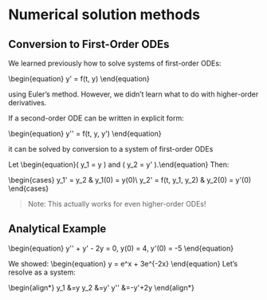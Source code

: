 # Numerical solution methods
## Conversion to First-Order ODEs

We learned previously how to solve systems of first-order ODEs:

\begin{equation}
y' = f(t, y)
\end{equation}

using Euler’s method. However, we didn’t learn what to do with higher-order derivatives.

If a second-order ODE can be written in explicit form:

\begin{equation}
y'' = f(t, y, y')
\end{equation}

it can be solved by conversion to a system of first-order ODEs


Let \begin{equation}\( y_1 = y \) and \( y_2 = y' \).\end{equation} Then:

\begin{cases}
y_1' = y_2 & y_1(0) = y(0)\\
y_2' = f(t, y_1, y_2) & y_2(0) = y'(0)
\end{cases}

> Note: This actually works for even higher-order ODEs!


## Analytical Example
\begin{equation}
y'' + y' - 2y = 0,  y(0) = 4,  y'(0) = -5
\end{equation}

We showed:
\begin{equation}
y = e^x + 3e^{-2x}
\end{equation}
Let’s resolve as a system:

\begin{align*}
y_1 &=y     y_2 &=y'     y'' &=-y'+2y
\end{align*}

